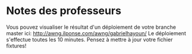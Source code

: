 # Notes des professeurs
Vous pouvez visualiser le résultat d'un déploiement de votre branche master ici: http://awng.ilponse.com/awng/gabrielhayoun/
Le déploiement s'effectue toutes les 10 minutes.
Pensez à mettre à jour votre fichier fixtures!

